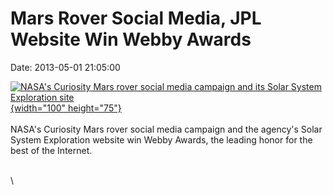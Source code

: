 Mars Rover Social Media, JPL Website Win Webby Awards
=====================================================

Date: 2013-05-01 21:05:00

[![NASA\'s Curiosity Mars rover social media campaign and its Solar
System Exploration
site](http://www.jpl.nasa.gov/images/awards/20130501/webby20130501-th.jpg){width="100"
height="75"}](http://www.jpl.nasa.gov/news/news.cfm?release=2013-152&rn=news.xml&rst=3782)\
\
NASA\'s Curiosity Mars rover social media campaign and the agency\'s
Solar System Exploration website win Webby Awards, the leading honor for
the best of the Internet.

\
\
